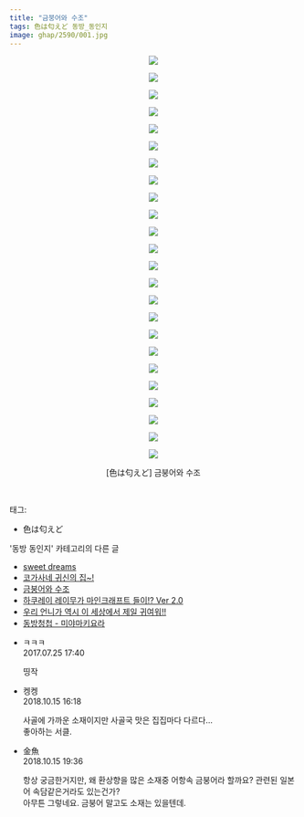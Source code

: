 ```yaml
---
title: "금붕어와 수조"
tags: 色は匂えど 동방_동인지
image: ghap/2590/001.jpg
---
```

<div class="article">
<p style="text-align: center; clear: none; float: none;"><img src="{{ site.nasurl }}/ghap/2590/001.jpg"/></p>
<p style="text-align: center; clear: none; float: none;"><img src="{{ site.nasurl }}/ghap/2590/002.jpg"/></p>
<p style="text-align: center; clear: none; float: none;"><img src="{{ site.nasurl }}/ghap/2590/003.jpg"/></p>
<p style="text-align: center; clear: none; float: none;"><img src="{{ site.nasurl }}/ghap/2590/004.jpg"/></p>
<p style="text-align: center; clear: none; float: none;"><img src="{{ site.nasurl }}/ghap/2590/005.jpg"/></p>
<p style="text-align: center; clear: none; float: none;"><img src="{{ site.nasurl }}/ghap/2590/006.jpg"/></p>
<p style="text-align: center; clear: none; float: none;"><img src="{{ site.nasurl }}/ghap/2590/007.jpg"/></p>
<p style="text-align: center; clear: none; float: none;"><img src="{{ site.nasurl }}/ghap/2590/008.jpg"/></p>
<p style="text-align: center; clear: none; float: none;"><img src="{{ site.nasurl }}/ghap/2590/009.jpg"/></p>
<p style="text-align: center; clear: none; float: none;"><img src="{{ site.nasurl }}/ghap/2590/010.jpg"/></p>
<p style="text-align: center; clear: none; float: none;"><img src="{{ site.nasurl }}/ghap/2590/011.jpg"/></p>
<p style="text-align: center; clear: none; float: none;"><img src="{{ site.nasurl }}/ghap/2590/012.jpg"/></p>
<p style="text-align: center; clear: none; float: none;"><img src="{{ site.nasurl }}/ghap/2590/013.jpg"/></p>
<p style="text-align: center; clear: none; float: none;"><img src="{{ site.nasurl }}/ghap/2590/014.jpg"/></p>
<p style="text-align: center; clear: none; float: none;"><img src="{{ site.nasurl }}/ghap/2590/015.jpg"/></p>
<p style="text-align: center; clear: none; float: none;"><img src="{{ site.nasurl }}/ghap/2590/016.jpg"/></p>
<p style="text-align: center; clear: none; float: none;"><img src="{{ site.nasurl }}/ghap/2590/017.jpg"/></p>
<p style="text-align: center; clear: none; float: none;"><img src="{{ site.nasurl }}/ghap/2590/018.jpg"/></p>
<p style="text-align: center; clear: none; float: none;"><img src="{{ site.nasurl }}/ghap/2590/019.jpg"/></p>
<p style="text-align: center; clear: none; float: none;"><img src="{{ site.nasurl }}/ghap/2590/020.jpg"/></p>
<p style="text-align: center; clear: none; float: none;"><img src="{{ site.nasurl }}/ghap/2590/021.jpg"/></p>
<p style="text-align: center; clear: none; float: none;"><img src="{{ site.nasurl }}/ghap/2590/022.jpg"/></p>
<p style="text-align: center; clear: none; float: none;"><img src="{{ site.nasurl }}/ghap/2590/023.jpg"/></p>
<p style="text-align: center; clear: none; float: none;"><img src="{{ site.nasurl }}/ghap/2590/024.jpg"/></p>
<p style="text-align: center; clear: none; float: none;">[色は匂えど] 금붕어와 수조</p>
<p><br/></p>
</div><div class="tagTrail">
<p>태그: </p>
<ul>
<li>色は匂えど</li>
</ul>
</div><div class="another">
<p>'동방 동인지' 카테고리의 다른 글</p>
<ul>
<li><a href="/2016-10-15-ghap_2593">sweet dreams</a></li>
<li><a href="/2016-10-15-ghap_2592">코가사네 귀신의 집~!</a></li>
<li><a href="/2016-10-15-ghap_2590">금붕어와 수조</a></li>
<li><a href="/2016-10-15-ghap_2589">하쿠레이 레이무가 마인크래프트 들이!? Ver 2.0</a></li>
<li><a href="/2016-10-14-ghap_2588">우리 언니가 역시 이 세상에서 제일 귀여워!!</a></li>
<li><a href="/2016-10-14-ghap_2587">동방청첩 - 미야마키요라</a></li>
</ul>
</div><div class="cb_module cb_fluid">
<div class="cb_wrt cb_profile">
<div class="comment">
<ul>
<li class="cb_thumb_off" id="comment15044001">
<div class="cb_comment_area">
<div class="cb_info_area">
<div class="cb_section">
<span class="cb_nick_name">ㅋㅋㅋ</span>
</div>
<div class="cb_section">
<span class="cb_date">2017.07.25 17:40 </span>
</div>
</div>
<div class="cb_dsc_comment">
<p class="cb_dsc">
											띵작
										</p>
</div>
</div></li>
<li class="cb_thumb_off" id="comment15355760">
<div class="cb_comment_area">
<div class="cb_info_area">
<div class="cb_section">
<span class="cb_nick_name">켕켕</span>
</div>
<div class="cb_section">
<span class="cb_date">2018.10.15 16:18 </span>
</div>
</div>
<div class="cb_dsc_comment">
<p class="cb_dsc">
											사골에 가까운 소재이지만 사골국 맛은 집집마다 다르다...<br/>
좋아하는 서클.
										</p>
</div>
</div></li>
<li class="cb_thumb_off" id="comment15355917">
<div class="cb_comment_area">
<div class="cb_info_area">
<div class="cb_section">
<span class="cb_nick_name">金魚</span>
</div>
<div class="cb_section">
<span class="cb_date">2018.10.15 19:36 </span>
</div>
</div>
<div class="cb_dsc_comment">
<p class="cb_dsc">
											항상 궁금한거지만, 왜 환상향을 많은 소재중 어항속 금붕어라 할까요? 관련된 일본어 속담같은거라도 있는건가?<br/>
아무튼 그렇네요. 금붕어 말고도 소재는 있을텐데.
										</p>
</div>
</div></li>
</ul>
</div>
</div><!-- commentList close -->
</div>